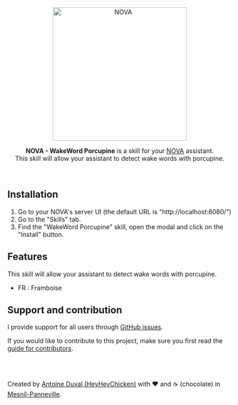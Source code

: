 <div align="center">
<a href="//nova-assistant.com" rel="nofollow">
<img src="https://github.com/HeyHeyChicken/NOVA-WakeWord-Porcupine/blob/master/resources/nova-logo.svg" alt="NOVA" width="300">
</a>

**NOVA - WakeWord Porcupine** is a skill for your [NOVA](//github.com/HeyHeyChicken/NOVA) assistant.<br>
This skill will allow your assistant to detect wake words with porcupine.
</div>

<br>

## Installation

1) Go to your NOVA's server UI (the default URL is "http://localhost:8080/")
2) Go to the "Skills" tab.
3) Find the "WakeWord Porcupine" skill, open the modal and click on the "Install" button.

## Features

This skill will allow your assistant to detect wake words with porcupine.
- FR : Framboise

## Support and contribution

I provide support for all users through [GitHub issues](//github.com/HeyHeyChicken/NOVA-WakeWord-Porcupine/issues).

If you would like to contribute to this project, make sure you first read the [guide for contributors](//github.com/HeyHeyChicken/NOVA/blob/master/CONTRIBUTING.md).

<br>
<br>

Created by [Antoine Duval (HeyHeyChicken)](//antoine.cuffel.fr) with ❤ and ☕ (chocolate) in [Mesnil-Panneville](//en.wikipedia.org/wiki/Mesnil-Panneville).
